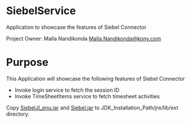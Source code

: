 SiebelService
==================

Application to showcase the features of Siebel Connector

Project Owner: Malla Nandikonda <Malla.Nandikonda@kony.com>

# Purpose
This Application will showcase the following features of Siebel Connector

* Invoke login service to fetch the session ID
* Invoke TimeSheetItems service to fetch timesheet activities

Copy [SiebelJI_enu.jar](https://github.com/kony/SampleSiebelConnector/tree/master/Resources_Required) and [Siebel.jar](https://github.com/kony/SampleSiebelConnector/tree/master/Resources_Required) to  JDK_Installation_Path/jre/lib/ext directory.





